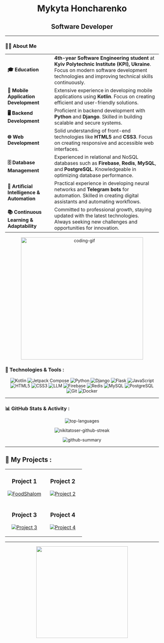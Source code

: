 <h1 align="center">
  Mykyta Honcharenko
</h1>
<h2 align="center">Software Developer</h2>

---

### 👨‍💻 About Me

<table>
  <tr>
    <td><strong>🎓 Education</strong></td>
    <td><strong>4th-year Software Engineering student</strong> at <strong>Kyiv Polytechnic Institute (KPI), Ukraine</strong>. Focus on modern software development technologies and improving technical skills continuously.</td>
  </tr>
  <tr>
    <td><strong>📱 Mobile Application Development</strong></td>
    <td>Extensive experience in developing mobile applications using <strong>Kotlin</strong>. Focus on creating efficient and user-friendly solutions.</td>
  </tr>
  <tr>
    <td><strong>🖥️ Backend Development</strong></td>
    <td>Proficient in backend development with <strong>Python</strong> and <strong>Django</strong>. Skilled in building scalable and secure systems.</td>
  </tr>
  <tr>
    <td><strong>🌐 Web Development</strong></td>
    <td>Solid understanding of front-end technologies like <strong>HTML5</strong> and <strong>CSS3</strong>. Focus on creating responsive and accessible web interfaces.</td>
  </tr>
  <tr>
    <td><strong>🗄️ Database Management</strong></td>
    <td>Experienced in relational and NoSQL databases such as <strong>Firebase</strong>, <strong>Redis</strong>, <strong>MySQL</strong>, and <strong>PostgreSQL</strong>. Knowledgeable in optimizing database performance.</td>
  </tr>
  <tr>
    <td><strong>🤖 Artificial Intelligence & Automation</strong></td>
    <td>Practical experience in developing neural networks and <strong>Telegram bots</strong> for automation. Skilled in creating digital assistants and automating workflows.</td>
  </tr>
  <tr>
    <td><strong>📚 Continuous Learning & Adaptability</strong></td>
    <td>Committed to professional growth, staying updated with the latest technologies. Always seeking new challenges and opportunities for innovation.</td>
  </tr>
</table>

<p align="center">
  <img src="https://media.giphy.com/media/v1.Y2lkPTc5MGI3NjExd3Jybjl5Mmx4OWRoZGs1ajkxaGJ6YTBpZXJkNHJlMmh6Z3BvMmIwNiZlcD12MV9pbnRlcm5hbF9naWZfYnlfaWQmY3Q9dHM/ghI1gyqKymbY2mfYkD/giphy.gif" alt="coding-gif" width="400"/>
</p>

### 🔧 Technologies & Tools :

<p align="center">
  <img src="https://img.shields.io/badge/-Kotlin-0095D5?style=for-the-badge&logo=kotlin&logoColor=white" alt="Kotlin"/>
  <img src="https://img.shields.io/badge/-Jetpack%20Compose-4285F4?style=for-the-badge&logo=android&logoColor=white" alt="Jetpack Compose"/>
  <img src="https://img.shields.io/badge/-Python-3776AB?style=for-the-badge&logo=python&logoColor=white" alt="Python"/>
  <img src="https://img.shields.io/badge/-Django-092E20?style=for-the-badge&logo=django&logoColor=white" alt="Django"/>
  <img src="https://img.shields.io/badge/-Flask-000000?style=for-the-badge&logo=flask&logoColor=white" alt="Flask"/>
  <img src="https://img.shields.io/badge/-JavaScript-F7DF1E?style=for-the-badge&logo=javascript&logoColor=black" alt="JavaScript"/>
  <img src="https://img.shields.io/badge/-HTML5-E34F26?style=for-the-badge&logo=html5&logoColor=white" alt="HTML5"/>
  <img src="https://img.shields.io/badge/-CSS3-1572B6?style=for-the-badge&logo=css3&logoColor=white" alt="CSS3"/>
  <img src="https://img.shields.io/badge/-LLM-1A1A1A?style=for-the-badge&logo=github&logoColor=white" alt="LLM"/>
  <img src="https://img.shields.io/badge/-Firebase-FFCA28?style=for-the-badge&logo=firebase&logoColor=black" alt="Firebase"/>
  <img src="https://img.shields.io/badge/-Redis-DC382D?style=for-the-badge&logo=redis&logoColor=white" alt="Redis"/>
  <img src="https://img.shields.io/badge/-MySQL-4479A1?style=for-the-badge&logo=mysql&logoColor=white" alt="MySQL"/>
  <img src="https://img.shields.io/badge/-PostgreSQL-4169E1?style=for-the-badge&logo=postgresql&logoColor=white" alt="PostgreSQL"/>
  <img src="https://img.shields.io/badge/-Git-F05032?style=for-the-badge&logo=git&logoColor=white" alt="Git"/>
  <img src="https://img.shields.io/badge/-Docker-2496ED?style=for-the-badge&logo=docker&logoColor=white" alt="Docker"/>
</p>



---

### 📊 GitHub Stats & Activity :

<p align="center">
  <img src="https://github-readme-stats.vercel.app/api/top-langs/?username=Nikitatoser&layout=compact&langs_count=8&theme=radical" alt="top-languages" />
</p>

<p align="center">
  <img src="https://github-readme-streak-stats.herokuapp.com/?user=Nikitatoser&theme=radical" alt="nikitatoser-github-streak" />
</p>

<p align="center">
  <img src="https://github-profile-summary-cards.vercel.app/api/cards/profile-details?username=Nikitatoser&theme=radical" alt="github-summary" />
</p>

---

## 🚀 My Projects :

<div align="center">
  <table>
    <tr>
      <td width="50%">
        <h3 align="center">Project 1</h3>
        <p align="center">
          <a href="https://github.com/Nikitatoser/FoodShalom">
            <img src="https://github-readme-stats.vercel.app/api/pin/?username=Nikitatoser&repo=FoodShalom&theme=radical" alt="FoodShalom" />
          </a>
        </p>
      </td>
      <td width="50%">
        <h3 align="center">Project 2</h3>
        <p align="center">
          <a href="https://github.com/Nikitatoser/TeleBot">
            <img src="https://github-readme-stats.vercel.app/api/pin/?username=Nikitatoser&repo=TeleBot&theme=radical" alt="Project 2" />
          </a>
        </p>
      </td>
    </tr>
    <tr>
      <td width="50%">
        <h3 align="center">Project 3</h3>
        <p align="center">
          <a href="https://github.com/Nikitatoser/TodoApp">
            <img src="https://github-readme-stats.vercel.app/api/pin/?username=Nikitatoser&repo=TodoApp&theme=radical" alt="Project 3" />
          </a>
        </p>
        </td>
      <td width="50%">
        <h3 align="center">Project 4</h3>
        <p align="center">
          <a href="https://github.com/Nikitatoser/Simple-Tasks">
            <img src="https://github-readme-stats.vercel.app/api/pin/?username=Nikitatoser&repo=Simple-Tasks&theme=radical" alt="Project 4" />
          </a>
        </p>
      </td>
    </tr>
  </table>
</div>

---

<p align="center">
  <img src="https://i.giphy.com/media/v1.Y2lkPTc5MGI3NjExenJseGwzbjd2M3VzNTVwNWx1Z2J4dGc2em8waHoweTNoOGJtdHB3dCZlcD12MV9pbnRlcm5hbF9naWZfYnlfaWQmY3Q9cw/JfWPpXN0Dd4rEjYcH5/giphy.gif" width="300"/>
</p>
